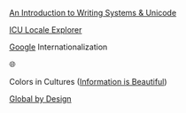 [1]: https://informationisbeautiful.net/visualizations/colours-in-cultures/
[2]: https://globalbydesign.com/
[5]: https://r12a.github.io/scripts/tutorial/
[3]: https://icu4c-demos-7hxm2n5zgq-uc.a.run.app/icu-bin/locexp
[4]: https://developers.google.com/international/

[An Introduction to Writing Systems & Unicode][5]

[ICU Locale Explorer][3]

[Google][4] Internationalization

:globe_with_meridians:

Colors in Cultures ([Information is Beautiful][1])

[Global by Design][2]

